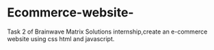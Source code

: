 # Ecommerce-website-
Task 2 of Brainwave Matrix Solutions internship,create an e-commerce website using css html and javascript.
